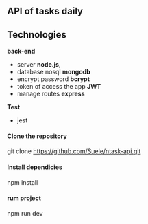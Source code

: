 ## API of tasks daily

## Technologies 
**back-end** 
* server **node.js**, 
* database nosql **mongodb** 
* encrypt password **bcrypt** 
* token of access the app **JWT**
* manage routes **express**
  
**Test**
* jest

#### Clone the repository
  git clone https://github.com/Suele/ntask-api.git

#### Install dependicies
  npm install

#### rum project
  npm run dev  
